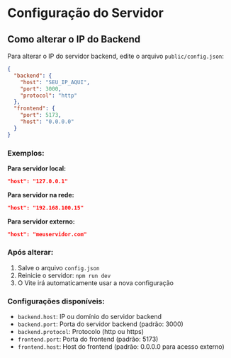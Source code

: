 # Configuração do Servidor

## Como alterar o IP do Backend

Para alterar o IP do servidor backend, edite o arquivo `public/config.json`:

```json
{
  "backend": {
    "host": "SEU_IP_AQUI",
    "port": 3000,
    "protocol": "http"
  },
  "frontend": {
    "port": 5173,
    "host": "0.0.0.0"
  }
}
```

### Exemplos:

**Para servidor local:**
```json
"host": "127.0.0.1"
```

**Para servidor na rede:**
```json
"host": "192.168.100.15"
```

**Para servidor externo:**
```json
"host": "meuservidor.com"
```

### Após alterar:

1. Salve o arquivo `config.json`
2. Reinicie o servidor: `npm run dev`
3. O Vite irá automaticamente usar a nova configuração

### Configurações disponíveis:

- `backend.host`: IP ou domínio do servidor backend
- `backend.port`: Porta do servidor backend (padrão: 3000)
- `backend.protocol`: Protocolo (http ou https)
- `frontend.port`: Porta do frontend (padrão: 5173)
- `frontend.host`: Host do frontend (padrão: 0.0.0.0 para acesso externo) 